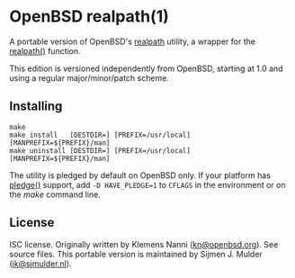 OpenBSD realpath(1)
===================
A portable version of OpenBSD's
[realpath](https://man.openbsd.org/realpath.1) utility,
a wrapper for the
[realpath()](https://man.openbsd.org/realpath.3) function.

This edition is versioned independently from OpenBSD, starting at 1.0
and using a regular major/minor/patch scheme.

Installing
----------
    make
    make install   [DESTDIR=] [PREFIX=/usr/local] [MANPREFIX=${PREFIX}/man]
    make uninstall [DESTDIR=] [PREFIX=/usr/local] [MANPREFIX=${PREFIX}/man]

The utility is pledged by default on OpenBSD only. If your platform has
[pledge()](https://man.openbsd.org/pledge.2) support, add `-D HAVE_PLEDGE=1`
to `CFLAGS` in the environment or on the *make* command line.

License
-------
ISC license. Originally written by Klemens Nanni (<kn@openbsd.org>).
See source files. This portable version is maintained by Sijmen J.
Mulder (<ik@sjmulder.nl>).
